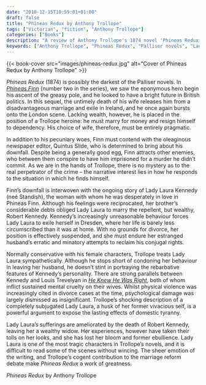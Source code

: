 ```yaml
---
date: "2010-12-15T10:59:01+01:00"
draft: false
title: "Phineas Redux by Anthony Trollope"
tags: ["Victorian", "fiction", "Anthony Trollope"]
categories: ["Books"]
description: "A review of Anthony Trollope's 1874 novel 'Phineas Redux,' the darkest Palliser novel featuring Finn's false murder accusation and Lady Laura Kennedy's tragic marriage. Discover Trollope's powerful portrayal of domestic tyranny and psychological abuse."
keywords: ["Anthony Trollope", "Phineas Redux", "Palliser novels", "Lady Laura Kennedy", "marriage reform", "psychological abuse", "Victorian divorce"]
---
```


{{< book-cover src="images/phineas-redux.jpg" alt="Cover of Phineas Redux by Anthony Trollope" >}}

_Phineas Redux_ (1874) is possibly the darkest of the Palliser novels. In [_Phineas Finn_](/posts/phineas-finn/) (number two in the series), we saw the eponymous hero begin his ascent of the greasy pole, and he looked to have a bright future in British politics.  In this sequel, the untimely death of his wife releases him from a disadvantageous marriage and exile in Ireland, and he once again bursts onto the London scene. Lacking wealth, however, he is placed in the position of a Trollope heroine: he must marry for money and resign himself to dependency.  His choice of wife, therefore, must be entirely pragmatic.

In addition to his pecuniary woes, Finn must contend with the oleaginous newspaper editor, Quintus Slide, who is determined to bring about his downfall. Despite being a generally good egg, Finn attracts other enemies, who between them conspire to have him imprisoned for a murder he didn’t commit. As we are in the hands of Trollope, there is no mystery as to the real perpetrator of the crime – the narrative interest lies in how he responds to the situation in which he finds himself.

Finn’s downfall is interwoven with the ongoing story of Lady Laura Kennedy (neé Standish), the woman with whom he was desperately in love in Phineas Finn. Although his feelings were reciprocated, her brother’s considerable debts obliged Lady Laura to marry the repellent, but wealthy, Robert Kennedy.  Kennedy’s increasingly unreasonable behaviour forces Lady Laura to exile herself in Dresden, where her life is barely less circumscribed than it was at home. With no grounds for divorce, her position is effectively suspended, and she must endure her estranged husband’s erratic and minatory attempts to reclaim his conjugal rights.

Normally conservative with his female characters, Trollope treats Lady Laura sympathetically. Although he stops short of condoning her behaviour in leaving her husband, he doesn’t stint in portraying the rebarbative features of Kennedy’s personality. There are strong parallels between Kennedy and Louis Trevelyan in [_He Knew He Was Right_](/posts/he-knew-he-was-right/), both of whom inflict sustained mental cruelty on their wives. Whilst physical violence was increasingly cited in divorce cases at the time, psychological damage was largely dismissed as insignificant. Trollope’s shocking description of a completely subjugated Lady Laura, a husk of her former vivacious self, is a powerful argument to expose the lasting effects of domestic tyranny.

Lady Laura’s sufferings are ameliorated by the death of Robert Kennedy, leaving her a wealthy widow.  Her experiences, however have taken their tolls on her looks, and she has lost her bloom and former ebullience. Lady Laura is one of the most tragic characters in Trollope’s novels, and it is difficult to read some of the scenes without wincing. The sheer emotion of the writing, and Trollope’s cogent contribution to the marriage reform debate make _Phineas Redux_ a work of greatness.

_Phineas Redux_ by Anthony Trollope